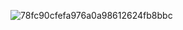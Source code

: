 ![78fc90cfefa976a0a98612624fb8bbc](https://github.com/user-attachments/assets/82769a83-e16f-4167-8eb8-b6b3fe4f0905)
